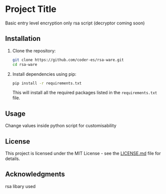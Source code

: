 # Project Title

Basic entry level encryption only rsa script (decryptor coming soon)

## Installation

1. Clone the repository:

    ```bash
    git clone https://github.com/coder-es/rsa-ware.git
    cd rsa-ware
    ```

2. Install dependencies using pip:

    ```bash
    pip install -r requirements.txt
    ```

    This will install all the required packages listed in the `requirements.txt` file.

## Usage

Change values inside python script for customisability

## License

This project is licensed under the MIT License - see the [LICENSE.md](LICENSE.md) file for details.

## Acknowledgments

rsa libary used

